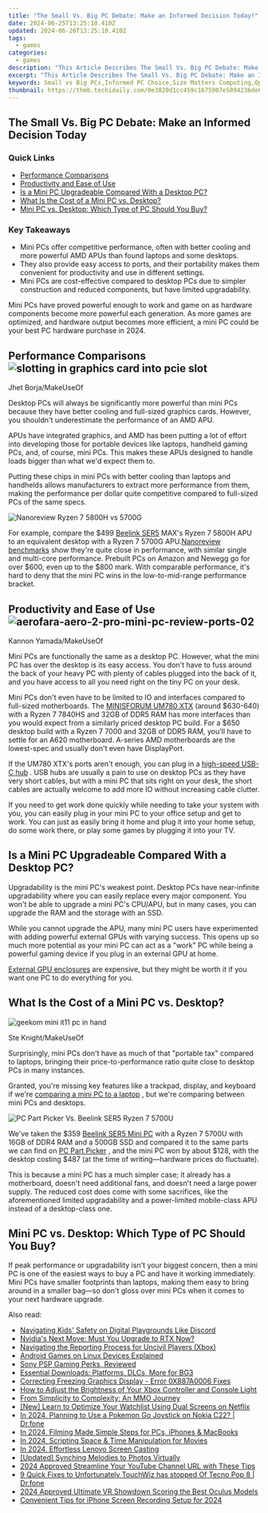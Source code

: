 ```yaml
---
title: "The Small Vs. Big PC Debate: Make an Informed Decision Today!"
date: 2024-06-25T13:25:10.410Z
updated: 2024-06-26T13:25:10.410Z
tags:
  - games
categories:
  - games
description: "This Article Describes The Small Vs. Big PC Debate: Make an Informed Decision Today!"
excerpt: "This Article Describes The Small Vs. Big PC Debate: Make an Informed Decision Today!"
keywords: Small vs Big PCs,Informed PC Choice,Size Matters Computing,Optimal PC Sizing,Personal Computing Decision,Select Right PC Size,PC Selection Guide
thumbnail: https://thmb.techidaily.com/0e3820d1cc459c1675907e5894236de62a82183359872714a0c5168c962bf67b.jpg
---
```


## The Small Vs. Big PC Debate: Make an Informed Decision Today

### Quick Links

* [Performance Comparisons](#performance-comparisons)
* [Productivity and Ease of Use](#productivity-and-ease-of-use)
* [Is a Mini PC Upgradeable Compared With a Desktop PC?](#is-a-mini-pc-upgradeable-compared-with-a-desktop-pc)
* [What Is the Cost of a Mini PC vs. Desktop?](#what-is-the-cost-of-a-mini-pc-vs-desktop)
* [Mini PC vs. Desktop: Which Type of PC Should You Buy?](#mini-pc-vs-desktop-which-type-of-pc-should-you-buy)

### Key Takeaways

* Mini PCs offer competitive performance, often with better cooling and more powerful AMD APUs than found laptops and some desktops.
* They also provide easy access to ports, and their portability makes them convenient for productivity and use in different settings.
* Mini PCs are cost-effective compared to desktop PCs due to simpler construction and reduced components, but have limited upgradability.

 Mini PCs have proved powerful enough to work and game on as hardware components become more powerful each generation. As more games are optimized, and hardware output becomes more efficient, a mini PC could be your best PC hardware purchase in 2024.

## Performance Comparisons ![slotting in graphics card into pcie slot](https://static1.makeuseofimages.com/wordpress/wp-content/uploads/2023/04/slotting-in-graphics-card-into-pcie-slot.JPG)

Jhet Borja/MakeUseOf

 Desktop PCs will always be significantly more powerful than mini PCs because they have better cooling and full-sized graphics cards. However, you shouldn't underestimate the performance of an AMD APU.

 APUs have integrated graphics, and AMD has been putting a lot of effort into developing those for portable devices like laptops, handheld gaming PCs, and, of course, mini PCs. This makes these APUs designed to handle loads bigger than what we'd expect them to.

 Putting these chips in mini PCs with better cooling than laptops and handhelds allows manufacturers to extract more performance from them, making the performance per dollar quite competitive compared to full-sized PCs of the same specs.

![Nanoreview Ryzen 7 5800H vs 5700G](https://static1.makeuseofimages.com/wordpress/wp-content/uploads/2024/01/nanoreview-ryzen-7-5800h-vs-5700g.jpg)

 For example, compare the $499 [Beelink SER5](https://www.amazon.com/Beelink-SER5-MAX-5800H-Processor/dp/B0CDLD8ZBS/?tag=makeusw-20&ascsubtag=UUmuoUeUpU2031444&asc%5Frefurl=https%3A%2F%2Fwww.makeuseof.com%2Fmini-pc-vs-desktop-pc-what-should-you-buy%2F&asc%5Fcampaign=Evergreen) MAX's Ryzen 7 5800H APU to an equivalent desktop with a Ryzen 7 5700G APU.[Nanoreview benchmarks](https://nanoreview.net/en/cpu-compare/amd-ryzen-7-5800h-vs-amd-ryzen-7-5700g) show they're quite close in performance, with similar single and multi-core performance. Prebuilt PCs on Amazon and Newegg go for over $600, even up to the $800 mark. With comparable performance, it's hard to deny that the mini PC wins in the low-to-mid-range performance bracket.

## Productivity and Ease of Use ![aerofara-aero-2-pro-mini-pc-review-ports-02](https://static1.makeuseofimages.com/wordpress/wp-content/uploads/2022/12/aerofara-aero-2-pro-mini-pc-review-ports-02.jpg)

 Kannon Yamada/MakeUseOf

 Mini PCs are functionally the same as a desktop PC. However, what the mini PC has over the desktop is its easy access. You don't have to fuss around the back of your heavy PC with plenty of cables plugged into the back of it, and you have access to all you need right on the tiny PC on your desk.

 Mini PCs don't even have to be limited to IO and interfaces compared to full-sized motherboards. The [MINISFORUM UM780 XTX](https://www.amazon.com/MINISFORUM-EliteMini-Personal-Computer-Graphics/dp/B0CNPWTHQJ/?tag=makeusw-20&ascsubtag=UUmuoUeUpU2031444&asc%5Frefurl=https%3A%2F%2Fwww.makeuseof.com%2Fmini-pc-vs-desktop-pc-what-should-you-buy%2F&asc%5Fcampaign=Evergreen) (around $630-640) with a Ryzen 7 7840HS and 32GB of DDR5 RAM has more interfaces than you would expect from a similarly priced desktop PC build. For a $650 desktop build with a Ryzen 7 7000 and 32GB of DDR5 RAM, you'll have to settle for an A620 motherboard. A-series AMD motherboards are the lowest-spec and usually don't even have DisplayPort.

 If the UM780 XTX's ports aren't enough, you can plug in a [high-speed USB-C hub](https://www.makeuseof.com/best-usb-c-hubs-laptop/) . USB hubs are usually a pain to use on desktop PCs as they have very short cables, but with a mini PC that sits right on your desk, the short cables are actually welcome to add more IO without increasing cable clutter.

 If you need to get work done quickly while needing to take your system with you, you can easily plug in your mini PC to your office setup and get to work. You can just as easily bring it home and plug it into your home setup, do some work there, or play some games by plugging it into your TV.

## Is a Mini PC Upgradeable Compared With a Desktop PC?

 Upgradability is the mini PC's weakest point. Desktop PCs have near-infinite upgradability where you can easily replace every major component. You won't be able to upgrade a mini PC's CPU/APU, but in many cases, you can upgrade the RAM and the storage with an SSD.

 While you cannot upgrade the APU, many mini PC users have experimented with adding powerful external GPUs with varying success. This opens up so much more potential as your mini PC can act as a "work" PC while being a powerful gaming device if you plug in an external GPU at home.

[External GPU enclosures](https://www.makeuseof.com/tag/best-external-gpu-macbook-pro/) are expensive, but they might be worth it if you want one PC to do everything for you.

## What Is the Cost of a Mini PC vs. Desktop?

![geekom mini it11 pc in hand](https://static1.makeuseofimages.com/wordpress/wp-content/uploads/2022/12/geekom-mini-it11-pc-in-hand.jpg)

Ste Knight/MakeUseOf

 Surprisingly, mini PCs don't have as much of that "portable tax" compared to laptops, bringing their price-to-performance ratio quite close to desktop PCs in many instances.

 Granted, you're missing key features like a trackpad, display, and keyboard if we're [comparing a mini PC to a laptop](https://www.makeuseof.com/mini-pc-vs-laptop/) , but we're comparing between mini PCs and desktops.

![PC Part Picker Vs. Beelink SER5 Ryzen 7 5700U](https://static1.makeuseofimages.com/wordpress/wp-content/uploads/2024/01/pc-part-picker-vs-beelink-ser5-ryzen-7-5700u.jpg)

 We've taken the $359 [Beelink SER5 Mini PC](https://www.amazon.com/Beelink-SER5-5700U-4-34GHz-Computer/dp/B0CFDPLMNM?tag=makeusw-20&ascsubtag=UUmuoUeUpU2031444&asc%5Frefurl=https%3A%2F%2Fwww.makeuseof.com%2Fmini-pc-vs-desktop-pc-what-should-you-buy%2F&asc%5Fcampaign=Evergreen) with a Ryzen 7 5700U with 16GB of DDR4 RAM and a 500GB SSD and compared it to the same parts we can find on [PC Part Picker](https://pcpartpicker.com/list/dR7xxH) , and the mini PC won by about $128, with the desktop costing $487 (at the time of writing—hardware prices do fluctuate).

 This is because a mini PC has a much simpler case; it already has a motherboard, doesn't need additional fans, and doesn't need a large power supply. The reduced cost does come with some sacrifices, like the aforementioned limited upgradability and a power-limited mobile-class APU instead of a desktop-class one.

## Mini PC vs. Desktop: Which Type of PC Should You Buy?

 If peak performance or upgradability isn't your biggest concern, then a mini PC is one of the easiest ways to buy a PC and have it working immediately. Mini PCs have smaller footprints than laptops, making them easy to bring around in a smaller bag—so don't gloss over mini PCs when it comes to your next hardware upgrade.


<ins class="adsbygoogle"
     style="display:block"
     data-ad-format="autorelaxed"
     data-ad-client="ca-pub-7571918770474297"
     data-ad-slot="1223367746"></ins>



<ins class="adsbygoogle"
     style="display:block"
     data-ad-client="ca-pub-7571918770474297"
     data-ad-slot="8358498916"
     data-ad-format="auto"
     data-full-width-responsive="true"></ins>

<span class="atpl-alsoreadstyle">Also read:</span>
<div><ul>
<li><a href="https://games-able.techidaily.com/navigating-kids-safety-on-digital-playgrounds-like-discord/"><u>Navigating Kids' Safety on Digital Playgrounds Like Discord</u></a></li>
<li><a href="https://games-able.techidaily.com/nvidias-next-move-must-you-upgrade-to-rtx-now/"><u>Nvidia's Next Move: Must You Upgrade to RTX Now?</u></a></li>
<li><a href="https://games-able.techidaily.com/navigating-the-reporting-process-for-uncivil-players-xbox/"><u>Navigating the Reporting Process for Uncivil Players (Xbox)</u></a></li>
<li><a href="https://games-able.techidaily.com/android-games-on-linux-devices-explained/"><u>Android Games on Linux Devices Explained</u></a></li>
<li><a href="https://games-able.techidaily.com/sony-psp-gaming-perks-reviewed/"><u>Sony PSP Gaming Perks, Reviewed</u></a></li>
<li><a href="https://games-able.techidaily.com/essential-downloads-platforms-dlcs-more-for-bg3/"><u>Essential Downloads: Platforms, DLCs, More for BG3</u></a></li>
<li><a href="https://games-able.techidaily.com/correcting-freezing-graphics-display-error-0x887a0006-fixes/"><u>Correcting Freezing Graphics Display - Error 0X887A0006 Fixes</u></a></li>
<li><a href="https://games-able.techidaily.com/how-to-adjust-the-brightness-of-your-xbox-controller-and-console-light/"><u>How to Adjust the Brightness of Your Xbox Controller and Console Light</u></a></li>
<li><a href="https://games-able.techidaily.com/from-simplicity-to-complexity-an-mmo-journey/"><u>From Simplicity to Complexity: An MMO Journey</u></a></li>
<li><a href="https://extra-support.techidaily.com/new-learn-to-optimize-your-watchlist-using-dual-screens-on-netflix/"><u>[New] Learn to Optimize Your Watchlist Using Dual Screens on Netflix</u></a></li>
<li><a href="https://android-pokemon-go.techidaily.com/in-2024-planning-to-use-a-pokemon-go-joystick-on-nokia-c22-drfone-by-drfone-virtual-android/"><u>In 2024, Planning to Use a Pokemon Go Joystick on Nokia C22? | Dr.fone</u></a></li>
<li><a href="https://screen-activity-recording.techidaily.com/in-2024-filming-made-simple-steps-for-pcs-iphones-and-macbooks/"><u>In 2024, Filming Made Simple  Steps for PCs, iPhones & MacBooks</u></a></li>
<li><a href="https://vp-tips.techidaily.com/in-2024-scripting-space-and-time-manipulation-for-movies/"><u>In 2024, Scripting Space & Time Manipulation for Movies</u></a></li>
<li><a href="https://video-capture.techidaily.com/in-2024-effortless-lenovo-screen-casting/"><u>In 2024, Effortless Lenovo Screen Casting</u></a></li>
<li><a href="https://some-skills.techidaily.com/updated-synching-melodies-to-photos-virtually/"><u>[Updated] Synching Melodies to Photos Virtually</u></a></li>
<li><a href="https://youtube-web.techidaily.com/approved-streamline-your-youtube-channel-url-with-these-tips/"><u>2024 Approved  Streamline Your YouTube Channel URL with These Tips</u></a></li>
<li><a href="https://howto.techidaily.com/9-quick-fixes-to-unfortunately-touchwiz-has-stopped-of-tecno-pop-8-drfone-by-drfone-fix-android-problems-fix-android-problems/"><u>9 Quick Fixes to Unfortunately TouchWiz has stopped Of Tecno Pop 8 | Dr.fone</u></a></li>
<li><a href="https://some-guidance.techidaily.com/2024-approved-ultimate-vr-showdown-scoring-the-best-oculus-models/"><u>2024 Approved  Ultimate VR Showdown  Scoring the Best Oculus Models</u></a></li>
<li><a href="https://screen-video-capture.techidaily.com/convenient-tips-for-iphone-screen-recording-setup-for-2024/"><u>Convenient Tips for iPhone Screen Recording Setup for 2024</u></a></li>
</ul></div>

